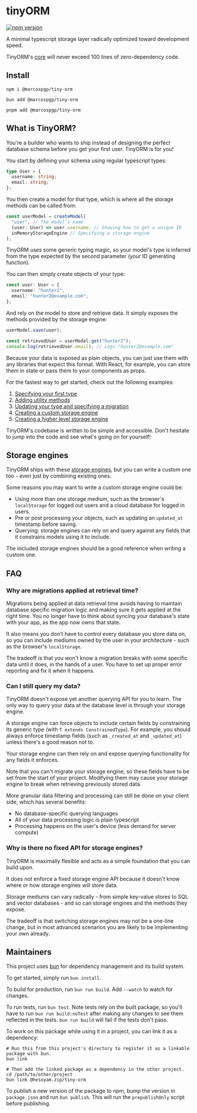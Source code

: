 # tinyORM

[![npm version](https://img.shields.io/npm/v/@marcospgp/tiny-orm?label=npm%20package&color=#4DC621)](https://www.npmjs.com/package/@marcospgp/tiny-orm)

A minimal typescript storage layer radically optimized toward development speed.

TinyORM's [core](./src/tinyORM.ts) will never exceed 100 lines of zero-dependency code.

## Install

```shell
npm i @marcospgp/tiny-orm
```

```shell
bun add @marcospgp/tiny-orm
```

```shell
pnpm add @marcospgp/tiny-orm
```

## What is TinyORM?

You're a builder who wants to ship instead of designing the perfect database schema before you get your first user. TinyORM is for you!

You start by defining your schema using regular typescript types:

```typescript
type User = {
  username: string;
  email: string;
};
```

You then create a model for that type, which is where all the storage methods can be called from:

```typescript
const userModel = createModel(
  "user", // The model's name
  (user: User) => user.username, // Showing how to get a unique ID
  inMemoryStorageEngine // Specifying a storage engine
);
```

TinyORM uses some generic typing magic, so your model's type is inferred from the type expected by the second parameter (your ID generating function).

You can then simply create objects of your type:

```typescript
const user: User = {
  username: "hunter2",
  email: "hunter2@example.com",
};
```

And rely on the model to store and retrieve data. It simply exposes the methods provided by the storage engine:

```typescript
userModel.save(user);

const retrievedUser = userModel.get("hunter2");
console.log(retrievedUser.email); // Logs "hunter2@example.com"
```

Because your data is exposed as plain objects, you can just use them with any libraries that expect this format. With React, for example, you can store them in state or pass them to your components as props.

For the fastest way to get started, check out the following examples:

1. [Specifying your first type](./tests/firstType.test.ts)
1. [Adding utility methods](./tests/utilityMethods.test.ts)
1. [Updating your type and specifying a migration](./tests/firstMigration.test.ts)
1. [Creating a custom storage engine](./tests/customStorageEngine.test.ts)
1. [Creating a higher level storage engine](./tests/higherLevelStorageEngine.test.ts)

TinyORM's codebase is written to be simple and accessible. Don't hesitate to jump into the code and see what's going on for yourself!

## Storage engines

TinyORM ships with these [storage engines](./src/storageEngines), but you can write a custom one too - even just by combining existing ones.

Some reasons you may want to write a custom storage engine could be:

- Using more than one storage medium, such as the browser's `localStorage` for logged out users and a cloud database for logged in users.
- Pre or post processing your objects, such as updating an `updated_at` timestamp before saving.
- Querying: storage engines can rely on and query against any fields that it constrains models using it to include.

The included storage engines should be a good reference when writing a custom one.

## FAQ

### Why are migrations applied at retrieval time?

Migrations being applied at data retrieval time avoids having to maintain database specific migration logic and making sure it gets applied at the right time. You no longer have to think about syncing your database's state with your app, as the app now owns that state.

It also means you don't have to control every database you store data on, so you can include mediums owned by the user in your architecture - such as the browser's `localStorage`.

The tradeoff is that you won't know a migration breaks with some specific data until it does, in the hands of a user. You have to set up proper error reporting and fix it when it happens.

### Can I still query my data?

TinyORM doesn't expose yet another querying API for you to learn. The only way to query your data at the database level is through your storage engine.

A storage engine can force objects to include certain fields by constraining its generic type (with `T extends ConstrainedType`). For example, you should always enforce timestamp fields (such as `_created_at` and `_updated_at`) unless there's a good reason not to.

Your storage engine can then rely on and expose querying functionality for any fields it enforces.

Note that you can't migrate your storage engine, so these fields have to be set from the start of your project. Modifying them may cause your storage engine to break when retrieving previously stored data.

More granular data filtering and processing can still be done on your client side, which has several benefits:

- No database-specific querying languages
- All of your data processing logic is plain typescript
- Processing happens on the user's device (less demand for server compute)

### Why is there no fixed API for storage engines?

TinyORM is maximally flexible and acts as a simple foundation that you can build upon.

It does not enforce a fixed storage engine API because it doesn't know where or how storage engines will store data.

Storage mediums can vary radically - from simple key-value stores to SQL and vector databases - and so can storage engines and the methods they expose.

The tradeoff is that switching storage engines may not be a one-line change, but in most advanced scenarios you are likely to be implementing your own already.

## Maintainers

This project uses [bun](https://bun.sh) for dependency management and its build system.

To get started, simply run `bun install`.

To build for production, run `bun run build`. Add `--watch` to watch for changes.

To run tests, run `bun test`. Note tests rely on the built package, so you'll have to run `bun run build:noTest` after making any changes to see them reflected in the tests. `bun run build` will fail if the tests don't pass.

To work on this package while using it in a project, you can link it as a dependency:

```shell
# Run this from this project's directory to register it as a linkable package with bun.
bun link

# Then add the linked package as a dependency in the other project.
cd /path/to/other/project
bun link @hesoyam.zip/tiny-orm
```

To publish a new version of the package to npm, bump the version in `package.json` and run `bun publish`. This will run the `prepublishOnly` script before publishing.
